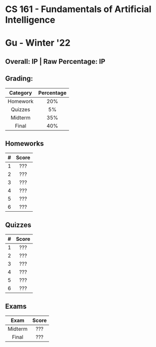 # CS 161 - Fundamentals of Artificial Intelligence

# Gu - Winter '22

## Overall: IP | Raw Percentage: IP

## Grading:

| Category | Percentage |
| :------: | :--------: |
| Homework |    20%     |
| Quizzes  |     5%     |
| Midterm  |    35%     |
|  Final   |    40%     |

## Homeworks

|  #   | Score |
| :--: | :---: |
|  1   |  ???  |
|  2   |  ???  |
|  3   |  ???  |
|  4   |  ???  |
|  5   |  ???  |
|  6   |  ???  |

## Quizzes

|  #   | Score |
| :--: | :---: |
|  1   |  ???  |
|  2   |  ???  |
|  3   |  ???  |
|  4   |  ???  |
|  5   |  ???  |
|  6   |  ???  |

## Exams

|  Exam   | Score |
| :-----: | :---: |
| Midterm |  ???  |
|  Final  |  ???  |

